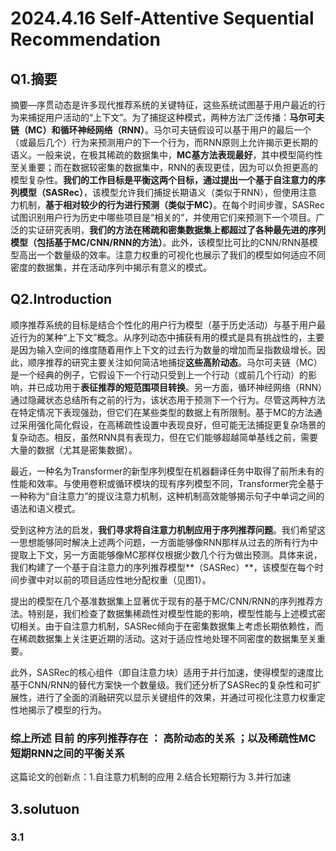 # 2024.4.16 Self-Attentive Sequential Recommendation

## Q1.摘要



摘要—序贯动态是许多现代推荐系统的关键特征，这些系统试图基于用户最近的行为来捕捉用户活动的“上下文”。为了捕捉这种模式，两种方法广泛传播：**马尔可夫链（MC）**和**循环神经网络（RNN）**。马尔可夫链假设可以基于用户的最后一个（或最后几个）行为来预测用户的下一个行为，而RNN原则上允许揭示更长期的语义。一般来说，在极其稀疏的数据集中，**MC基方法表现最好**，其中模型简约性至关重要；而在数据较密集的数据集中，RNN的表现更佳，因为可以负担更高的模型复杂性。**我们的工作目标是平衡这两个目标，**通过提出一个基于自注意力的序列模型**（SASRec）**，该模型允许我们捕捉长期语义（类似于RNN），但使用注意力机制，**基于相对较少的行为进行预测（类似于MC）**。在每个时间步骤，SASRec试图识别用户行为历史中哪些项目是“相关的”，并使用它们来预测下一个项目。广泛的实证研究表明，**我们的方法在稀疏和密集数据集上都超过了各种最先进的序列模型（包括基于MC/CNN/RNN的方法）**。此外，该模型比可比的CNN/RNN基模型高出一个数量级的效率。注意力权重的可视化也展示了我们的模型如何适应不同密度的数据集，并在活动序列中揭示有意义的模式。

## Q2.Introduction

顺序推荐系统的目标是结合个性化的用户行为模型（基于历史活动）与基于用户最近行为的某种“上下文”概念。从序列动态中捕获有用的模式是具有挑战性的，主要是因为输入空间的维度随着用作上下文的过去行为数量的增加而呈指数级增长。因此，顺序推荐的研究主要关注如何简洁地捕捉**这些高阶动态**。马尔可夫链（MC）是一个经典的例子，它假设下一个行动只受到上一个行动（或前几个行动）的影响，并已成功用于**表征推荐的短范围项目转换**。另一方面，循环神经网络（RNN）通过隐藏状态总结所有之前的行为，该状态用于预测下一个行为。尽管这两种方法在特定情况下表现强劲，但它们在某些类型的数据上有所限制。基于MC的方法通过采用强化简化假设，在高稀疏性设置中表现良好，但可能无法捕捉更复杂场景的复杂动态。相反，虽然RNN具有表现力，但在它们能够超越简单基线之前，需要大量的数据（尤其是密集数据）。

最近，一种名为Transformer的新型序列模型在机器翻译任务中取得了前所未有的性能和效率。与使用卷积或循环模块的现有序列模型不同，Transformer完全基于一种称为“自注意力”的提议注意力机制，这种机制高效能够揭示句子中单词之间的语法和语义模式。

受到这种方法的启发，**我们寻求将自注意力机制应用于序列推荐问题**。我们希望这一思想能够同时解决上述两个问题，一方面能够像RNN那样从过去的所有行为中提取上下文，另一方面能够像MC那样仅根据少数几个行为做出预测。具体来说，我们构建了一个基于自注意力的序列推荐模型**（SASRec）**，该模型在每个时间步骤中对以前的项目适应性地分配权重（见图1）。

提出的模型在几个基准数据集上显著优于现有的基于MC/CNN/RNN的序列推荐方法。特别是，我们检查了数据集稀疏性对模型性能的影响，模型性能与上述模式密切相关。由于自注意力机制，SASRec倾向于在密集数据集上考虑长期依赖性，而在稀疏数据集上关注更近期的活动。这对于适应性地处理不同密度的数据集至关重要。

此外，SASRec的核心组件（即自注意力块）适用于并行加速，使得模型的速度比基于CNN/RNN的替代方案快一个数量级。我们还分析了SASRec的复杂性和可扩展性，进行了全面的消融研究以显示关键组件的效果，并通过可视化注意力权重定性地揭示了模型的行为。

### 综上所述 目前 的序列推荐存在 ： 高阶动态的关系 ；以及稀疏性MC短期RNN之间的平衡关系

这篇论文的创新点：1.自注意力机制的应用	2.结合长短期行为  3.并行加速

## 3.solutuon

### 3.1


